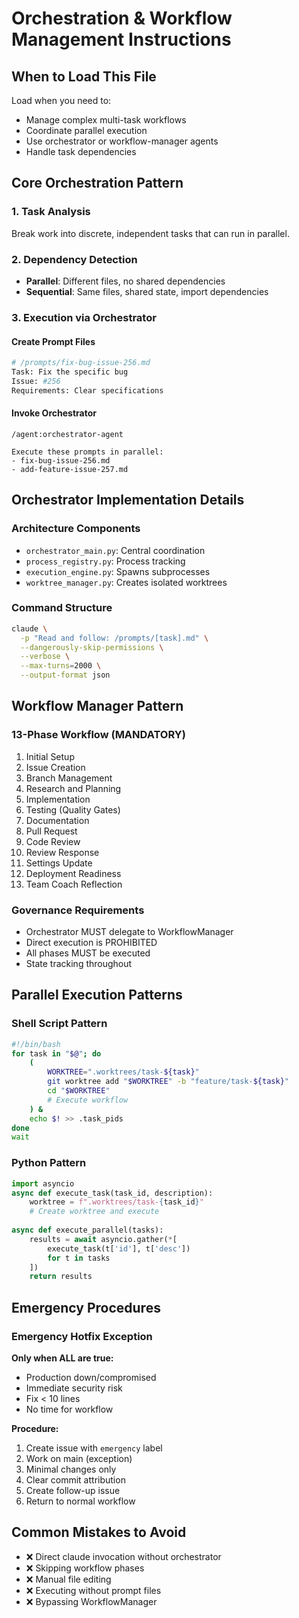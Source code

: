 # Orchestration & Workflow Management Instructions

## When to Load This File
Load when you need to:
- Manage complex multi-task workflows
- Coordinate parallel execution
- Use orchestrator or workflow-manager agents
- Handle task dependencies

## Core Orchestration Pattern

### 1. Task Analysis
Break work into discrete, independent tasks that can run in parallel.

### 2. Dependency Detection
- **Parallel**: Different files, no shared dependencies
- **Sequential**: Same files, shared state, import dependencies

### 3. Execution via Orchestrator

#### Create Prompt Files
```bash
# /prompts/fix-bug-issue-256.md
Task: Fix the specific bug
Issue: #256
Requirements: Clear specifications
```

#### Invoke Orchestrator
```
/agent:orchestrator-agent

Execute these prompts in parallel:
- fix-bug-issue-256.md
- add-feature-issue-257.md
```

## Orchestrator Implementation Details

### Architecture Components
- `orchestrator_main.py`: Central coordination
- `process_registry.py`: Process tracking
- `execution_engine.py`: Spawns subprocesses
- `worktree_manager.py`: Creates isolated worktrees

### Command Structure
```bash
claude \
  -p "Read and follow: /prompts/[task].md" \
  --dangerously-skip-permissions \
  --verbose \
  --max-turns=2000 \
  --output-format json
```

## Workflow Manager Pattern

### 13-Phase Workflow (MANDATORY)
1. Initial Setup
2. Issue Creation
3. Branch Management
4. Research and Planning
5. Implementation
6. Testing (Quality Gates)
7. Documentation
8. Pull Request
9. Code Review
10. Review Response
11. Settings Update
12. Deployment Readiness
13. Team Coach Reflection

### Governance Requirements
- Orchestrator MUST delegate to WorkflowManager
- Direct execution is PROHIBITED
- All phases MUST be executed
- State tracking throughout

## Parallel Execution Patterns

### Shell Script Pattern
```bash
#!/bin/bash
for task in "$@"; do
    (
        WORKTREE=".worktrees/task-${task}"
        git worktree add "$WORKTREE" -b "feature/task-${task}"
        cd "$WORKTREE"
        # Execute workflow
    ) &
    echo $! >> .task_pids
done
wait
```

### Python Pattern
```python
import asyncio
async def execute_task(task_id, description):
    worktree = f".worktrees/task-{task_id}"
    # Create worktree and execute
    
async def execute_parallel(tasks):
    results = await asyncio.gather(*[
        execute_task(t['id'], t['desc']) 
        for t in tasks
    ])
    return results
```

## Emergency Procedures

### Emergency Hotfix Exception
**Only when ALL are true:**
- Production down/compromised
- Immediate security risk
- Fix < 10 lines
- No time for workflow

**Procedure:**
1. Create issue with `emergency` label
2. Work on main (exception)
3. Minimal changes only
4. Clear commit attribution
5. Create follow-up issue
6. Return to normal workflow

## Common Mistakes to Avoid
- ❌ Direct claude invocation without orchestrator
- ❌ Skipping workflow phases
- ❌ Manual file editing
- ❌ Executing without prompt files
- ❌ Bypassing WorkflowManager